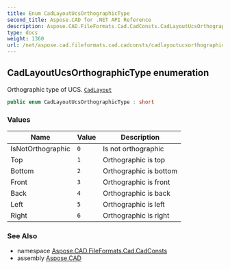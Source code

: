 ```yaml
---
title: Enum CadLayoutUcsOrthographicType
second_title: Aspose.CAD for .NET API Reference
description: Aspose.CAD.FileFormats.Cad.CadConsts.CadLayoutUcsOrthographicType enum. Orthographic type of UCS. CadLayout
type: docs
weight: 1360
url: /net/aspose.cad.fileformats.cad.cadconsts/cadlayoutucsorthographictype/
---
```

## CadLayoutUcsOrthographicType enumeration

Orthographic type of UCS. [`CadLayout`](../../aspose.cad.fileformats.cad.cadobjects/cadlayout/)

```csharp
public enum CadLayoutUcsOrthographicType : short
```

### Values

| Name | Value | Description |
| --- | --- | --- |
| IsNotOrthographic | `0` | Is not orthographic |
| Top | `1` | Orthographic is top |
| Bottom | `2` | Orthographic is bottom |
| Front | `3` | Orthographic is front |
| Back | `4` | Orthographic is back |
| Left | `5` | Orthographic is left |
| Right | `6` | Orthographic is right |

### See Also

* namespace [Aspose.CAD.FileFormats.Cad.CadConsts](../../aspose.cad.fileformats.cad.cadconsts/)
* assembly [Aspose.CAD](../../)



